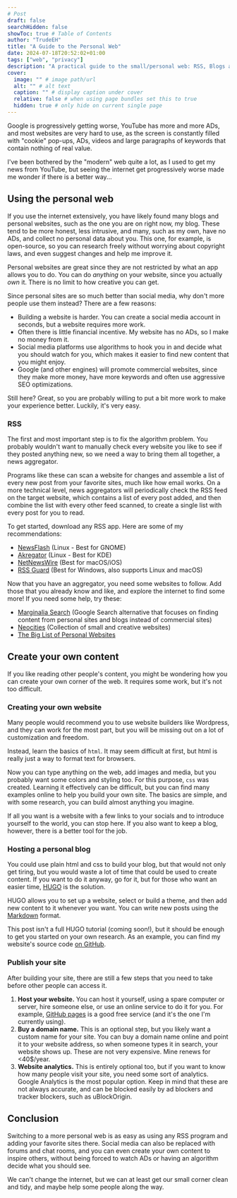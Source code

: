 ```yaml
---
# Post
draft: false
searchHidden: false
showToc: true # Table of Contents
author: "TrudeEH"
title: "A Guide to the Personal Web"
date: 2024-07-18T20:52:02+01:00
tags: ["web", "privacy"]
description: "A practical guide to the small/personal web: RSS, Blogs and Personal Sites"
cover:
  image: "" # image path/url
  alt: "" # alt text
  caption: "" # display caption under cover
  relative: false # when using page bundles set this to true
  hidden: true # only hide on current single page
---
```


Google is progressively getting worse, YouTube has more and more ADs, and most websites are very hard to use, as the screen is constantly filled with "cookie" pop-ups, ADs, videos and large paragraphs of keywords that contain nothing of real value.

I've been bothered by the "modern" web quite a lot, as I used to get my news from YouTube, but seeing the internet get progressively worse made me wonder if there is a better way...

## Using the personal web

If you use the internet extensively, you have likely found many blogs and personal websites, such as the one you are on right now, my blog. These tend to be more honest, less intrusive, and many, such as my own, have no ADs, and collect no personal data about you. This one, for example, is open-source, so you can research freely without worrying about copyright laws, and even suggest changes and help me improve it.

Personal websites are great since they are not restricted by what an app allows you to do. You can do _anything_ on your website, since you actually _own_ it. There is no limit to how creative you can get.

Since personal sites are so much better than social media, why don't more people use them instead? There are a few reasons:

- Building a website is harder. You can create a social media account in seconds, but a website requires more work.
- Often there is little financial incentive. My website has no ADs, so I make no money from it.
- Social media platforms use algorithms to hook you in and decide what you should watch for you, which makes it easier to find new content that you might enjoy.
- Google (and other engines) will promote commercial websites, since they make more money, have more keywords and often use aggressive SEO optimizations.

Still here? Great, so you are probably willing to put a bit more work to make your experience better. Luckily, it's very easy.

### RSS

The first and most important step is to fix the algorithm problem. You probably wouldn't want to manually check every website you like to see if they posted anything new, so we need a way to bring them all together, a news aggregator.

Programs like these can scan a website for changes and assemble a list of every new post from your favorite sites, much like how email works. On a more technical level, news aggregators will periodically check the RSS feed on the target website, which contains a list of every post added, and then combine the list with every other feed scanned, to create a single list with every post for you to read.

To get started, download any RSS app. Here are some of my recommendations:

- [NewsFlash](https://apps.gnome.org/NewsFlash/) (Linux - Best for GNOME)
- [Akregator](https://apps.kde.org/akregator/) (Linux - Best for KDE)
- [NetNewsWire](https://netnewswire.com/) (Best for macOS/iOS)
- [RSS Guard](https://github.com/martinrotter/rssguard) (Best for Windows, also supports Linux and macOS)

Now that you have an aggregator, you need some websites to follow. Add those that you already know and like, and explore the internet to find some more! If you need some help, try these:

- [Marginalia Search](https://search.marginalia.nu/) (Google Search alternative that focuses on finding content from personal sites and blogs instead of commercial sites)
- [Neocities](https://neocities.org/browse) (Collection of small and creative websites)
- [The Big List of Personal Websites](http://biglist.terraaeon.com/index.html)

## Create your own content

If you like reading other people's content, you might be wondering how you can create your own corner of the web. It requires some work, but it's not too difficult.

### Creating your own website

Many people would recommend you to use website builders like Wordpress, and they can work for the most part, but you will be missing out on a lot of customization and freedom.

Instead, learn the basics of `html`. It may seem difficult at first, but html is really just a way to format text for browsers.

Now you can type anything on the web, add images and media, but you probably want some colors and styling too. For this purpose, `css` was created. Learning it effectively can be difficult, but you can find many examples online to help you build your own site. The basics are simple, and with some research, you can build almost anything you imagine.

If all you want is a website with a few links to your socials and to introduce yourself to the world, you can stop here. If you also want to keep a blog, however, there is a better tool for the job.

### Hosting a personal blog

You could use plain html and css to build your blog, but that would not only get tiring, but you would waste a lot of time that could be used to create content. If you want to do it anyway, go for it, but for those who want an easier time, [HUGO](https://gohugo.io/) is the solution.

HUGO allows you to set up a website, select or build a theme, and then add new content to it whenever you want. You can write new posts using the [Markdown](https://www.markdownguide.org/basic-syntax/) format.

This post isn't a full HUGO tutorial (coming soon!), but it should be enough to get you started on your own research. As an example, you can find my website's source code [on GitHub](https://github.com/TrudeEH/web).

### Publish your site

After building your site, there are still a few steps that you need to take before other people can access it.

1. **Host your website.** You can host it yourself, using a spare computer or server, hire someone else, or use an online service to do it for you. For example, [GitHub pages](https://pages.github.com/) is a good free service (and it's the one I'm currently using).
2. **Buy a domain name.** This is an optional step, but you likely want a custom name for your site. You can buy a domain name online and point it to your website address, so when someone types it in search, your website shows up. These are not very expensive. Mine renews for <40$/year.
3. **Website analytics.** This is entirely optional too, but if you want to know how many people visit your site, you need some sort of analytics. Google Analytics is the most popular option. Keep in mind that these are not always accurate, and can be blocked easily by ad blockers and tracker blockers, such as uBlockOrigin.

## Conclusion

Switching to a more personal web is as easy as using any RSS program and adding your favorite sites there. Social media can also be replaced with forums and chat rooms, and you can even create your own content to inspire others, without being forced to watch ADs or having an algorithm decide what you should see.

We can't change the internet, but we can at least get our small corner clean and tidy, and maybe help some people along the way.
